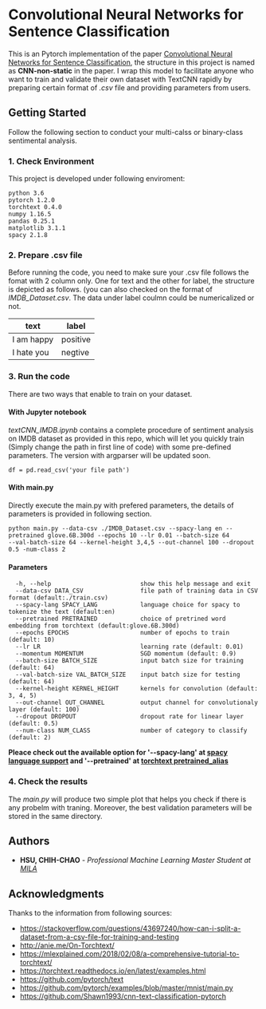 # Convolutional Neural Networks for Sentence Classification

This is an Pytorch implementation of the paper [Convolutional Neural Networks for Sentence Classification](https://arxiv.org/abs/1408.5882), the structure in this project is named as **CNN-non-static** in the paper. I wrap this model to facilitate anyone who want to train and validate their own dataset with TextCNN rapidly by preparing certain format of *.csv* file and providing parameters from users.

## Getting Started

Follow the following section to conduct your multi-calss or binary-class sentimental analysis.

### 1. Check Environment

This project is developed under following enviroment:

```
python 3.6
pytorch 1.2.0
torchtext 0.4.0
numpy 1.16.5
pandas 0.25.1
matplotlib 3.1.1
spacy 2.1.8
```

### 2. Prepare .csv file

Before running the code, you need to make sure your .csv file follows the fomat with 2 column only. One for text and the other for label, the structure is depicted as follows. (you can also checked on the format of *IMDB_Dataset.csv*. The data under label coulmn could be numericalized or not.

|text|label|
|---|---|
|I am happy|positive|
|I hate you|negtive|


### 3. Run the code

There are two ways that enable to train on your dataset.

#### With Jupyter notebook

*textCNN_IMDB.ipynb* contains a complete procedure of sentiment analysis on IMDB dataset as provided in this repo, which will let you quickly train (Simply change the path in first line of code) with some pre-defined parameters. The version with argparser will be updated soon.

```
df = pd.read_csv('your file path')
```

#### With main.py

Directly execute the main.py with prefered parameters, the details of parameters is provided in following section.

```
python main.py --data-csv ./IMDB_Dataset.csv --spacy-lang en --pretrained glove.6B.300d --epochs 10 --lr 0.01 --batch-size 64 
--val-batch-size 64 --kernel-height 3,4,5 --out-channel 100 --dropout 0.5 -num-class 2
```

#### Parameters
```
  -h, --help                         show this help message and exit
  --data-csv DATA_CSV                file path of training data in CSV format (default:./train.csv)
  --spacy-lang SPACY_LANG            language choice for spacy to tokenize the text (default:en)
  --pretrained PRETRAINED            choice of pretrined word embedding from torchtext (default:glove.6B.300d)
  --epochs EPOCHS                    number of epochs to train (default: 10)
  --lr LR                            learning rate (default: 0.01)
  --momentum MOMENTUM                SGD momentum (default: 0.9)
  --batch-size BATCH_SIZE            input batch size for training (default: 64)
  --val-batch-size VAL_BATCH_SIZE    input batch size for testing (default: 64)
  --kernel-height KERNEL_HEIGHT      kernels for convolution (default: 3, 4, 5)
  --out-channel OUT_CHANNEL          output channel for convolutionaly layer (default: 100)
  --dropout DROPOUT                  dropout rate for linear layer (default: 0.5)
  --num-class NUM_CLASS              number of category to classify (default: 2)
```
**Pleace check out the available option for '--spacy-lang' at [spacy language support](https://spacy.io/usage/models#languages) 
and '--pretrained' at [torchtext pretrained_alias](https://torchtext.readthedocs.io/en/latest/vocab.html#pretrained-aliases)**

### 4. Check the results
The *main.py* will produce two simple plot that helps you check if there is any probelm with traning. Moreover, the best validation parameters will be stored in the same directory. 


## Authors

* **HSU, CHIH-CHAO** - *Professional Machine Learning Master Student at [MILA](https://mila.quebec/)* 

## Acknowledgments
Thanks to the information from following sources:

* https://stackoverflow.com/questions/43697240/how-can-i-split-a-dataset-from-a-csv-file-for-training-and-testing
* http://anie.me/On-Torchtext/
* https://mlexplained.com/2018/02/08/a-comprehensive-tutorial-to-torchtext/
* https://torchtext.readthedocs.io/en/latest/examples.html
* https://github.com/pytorch/text
* https://github.com/pytorch/examples/blob/master/mnist/main.py
* https://github.com/Shawn1993/cnn-text-classification-pytorch
